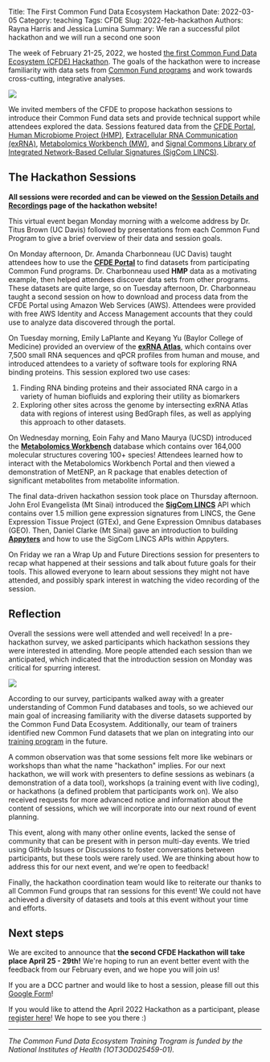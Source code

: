 Title: The First Common Fund Data Ecosystem Hackathon
Date: 2022-03-05
Category: teaching
Tags: CFDE
Slug: 2022-feb-hackathon
Authors: Rayna Harris and Jessica Lumina
Summary: We ran a successful pilot hackathon and we will run a second one soon

The week of February 21-25, 2022, we hosted [the first Common Fund Data Ecosystem (CFDE) Hackathon](https://nih-cfde.github.io/2022-feb-hackathon). The goals of the hackathon were to increase familiarity with data sets from [Common Fund programs](https://commonfund.nih.gov/programs) and work towards cross-cutting, integrative analyses.

![](https://hackmd.io/_uploads/ByR48CJ-9.png)


We invited members of the CFDE to propose hackathon sessions to introduce their Common Fund data sets and provide technical support while attendees explored the data. Sessions featured data from the [CFDE Portal](https://app.nih-cfde.org/), [Human Microbiome Project (HMP)](https://hmpdacc.org/), [Extracellular RNA Communication (exRNA)](https://commonfund.nih.gov/exrna), [Metabolomics Workbench (MW)](https://commonfund.nih.gov/metabolomics), and [Signal Commons Library of Integrated Network-Based Cellular Signatures (SigCom LINCS)](https://commonfund.nih.gov/LINCS). 

## The Hackathon Sessions 

**All sessions were recorded and can be viewed on the [Session Details and Recordings](https://nih-cfde.github.io/2022-feb-hackathon/about/) page of the hackathon website!**

This virtual event began Monday morning with a welcome address by Dr. Titus Brown (UC Davis) followed by presentations from each Common Fund Program to give a brief overview of their data and session goals.

On Monday afternoon, Dr. Amanda Charbonneau (UC Davis) taught attendees how to use the [**CFDE  Portal**](https://app.nih-cfde.org/) to find datasets from participating Common Fund programs. Dr. Charbonneau used **HMP** data as a motivating example, then helped attendees discover data sets from other programs. These datasets are quite large, so on Tuesday afternoon, Dr. Charbonneau taught a second session on how to download and process data from the CFDE Portal using Amazon Web Services (AWS). Attendees were provided with free AWS Identity and Access Management accounts that they could use to analyze data discovered through the portal.  

On Tuesday morning, Emily LaPlante and Keyang Yu (Baylor College of Medicine) provided an overview of the **[exRNA Atlas](https://exrna-atlas.org/)**, which contains over 7,500 small RNA sequences and qPCR profiles from human and mouse, and introduced attendees to a variety of software tools for exploring RNA binding proteins. This session explored two use cases: 
1) Finding RNA binding proteins and their associated RNA cargo in a variety of human biofluids and exploring their utility as biomarkers  
2) Exploring other sites across the genome by intersecting exRNA Atlas data with regions of interest using BedGraph files, as well as applying this approach to other datasets.

On Wednesday morning, Eoin Fahy and Mano Maurya (UCSD) introduced the **[Metabolomics Workbench](https://www.metabolomicsworkbench.org/)** database which contains over 164,000 molecular structures covering 100+ species! Attendees learned how to interact with the Metabolomics Workbench Portal and then viewed a demonstration of MetENP, an R package that enables detection of significant metabolites from metabolite information.

The final data-driven hackathon session took place on Thursday afternoon. John Erol Evangelista (Mt Sinai) introduced the **[SigCom LINCS](https://maayanlab.cloud/sigcom-lincs/#/SignatureSearch/UpDown)** API which contains over 1.5 million gene expression signatures from LINCS, the Gene Expression Tissue Project (GTEx), and Gene Expression Omnibus databases (GEO). Then, Daniel Clarke (Mt Sinai) gave an introduction to building **[Appyters](https://appyters.maayanlab.cloud/#/)** and how to use the SigCom LINCS APIs within Appyters.  

On Friday we ran a Wrap Up and Future Directions session for presenters to recap what happened at their sessions and talk about future goals for their tools. This allowed everyone to learn about sessions they might not have attended, and possibly spark interest in watching the video recording of the session.

## Reflection

Overall the sessions were well attended and well received! In a pre-hackathon survey, we asked participants which hackathon sessions they were interested in attending. More people attended each session than we anticipated, which indicated that the introduction session on Monday was critical for spurring interest. 

![](https://hackmd.io/_uploads/HyYwGNgb9.png)


According to our survey, participants walked away with a greater understanding of Common Fund databases and tools, so we achieved our main goal of increasing familiarity with the diverse datasets supported by the Common Fund Data Ecosystem. Additionally, our team of trainers identified new Common Fund datasets that we plan on integrating into our [training program](https://training.nih-cfde.org/) in the future.  

A common observation was that some sessions felt more like webinars or workshops than what the name "hackathon" implies. For our next hackathon, we will work with presenters to define sessions as webinars (a demonstration of a data tool), workshops (a training event with live coding), or hackathons (a defined problem that participants work on). We also received requests for more advanced notice and information about the content of sessions, which we will incorporate into our next round of event planning.

This event, along with many other online events, lacked the sense of community that can be present with in person multi-day events. We tried using GitHub Issues or Discussions to foster conversations between participants, but these tools were rarely used. We are thinking about how to address this for our next event, and we're open to feedback!

Finally, the hackathon coordination team would like to reiterate our thanks to all Common Fund groups that ran sessions for this event! We could not have achieved a diversity of datasets and tools at this event without your time and efforts.

## Next steps

We are excited to announce that **the second CFDE Hackathon will take place April 25 - 29th!** We're hoping to run an event better event with the feedback from our February even, and we hope you will join us!

If you are a DCC partner and would like to host a session, please fill out this [Google Form](https://forms.gle/bkUjmxcDcW3CfKJe9)! 

If you would like to attend the April 2022 Hackathon as a participant, please [register here](https://www.nih-cfde.org/events/april-2022-hackathon/)! We hope to see you there :)

---

_The Common Fund Data Ecosystem Training Trogram is funded by the National Institutes of Health (1OT3OD025459-01)._
